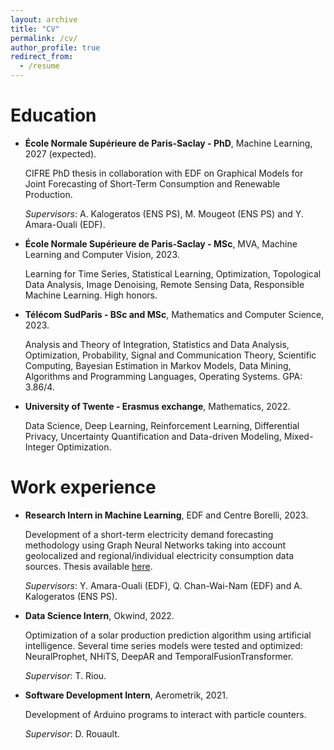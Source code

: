 ```yaml
---
layout: archive
title: "CV"
permalink: /cv/
author_profile: true
redirect_from:
  - /resume
---
```


Education
======

* **École Normale Supérieure de Paris-Saclay - PhD**, Machine Learning, 2027 (expected).

  CIFRE PhD thesis in collaboration with EDF on Graphical Models for Joint Forecasting of Short-Term Consumption and Renewable Production.
  
  *Supervisors*: A. Kalogeratos (ENS PS), M. Mougeot (ENS PS) and Y. Amara-Ouali (EDF).
* **École Normale Supérieure de Paris-Saclay - MSc**, MVA, Machine Learning and Computer Vision, 2023.

  Learning for Time Series, Statistical Learning, Optimization, Topological Data Analysis, Image Denoising, Remote Sensing Data, Responsible Machine Learning. High honors.
* **Télécom SudParis - BSc and MSc**, Mathematics and Computer Science, 2023.

  Analysis and Theory of Integration, Statistics and Data Analysis, Optimization, Probability, Signal and Communication Theory, Scientific Computing, Bayesian Estimation in Markov Models, Data Mining, Algorithms and Programming Languages, Operating Systems. GPA: 3.86/4.

* **University of Twente - Erasmus exchange**, Mathematics, 2022.

  Data Science, Deep Learning, Reinforcement Learning, Differential Privacy, Uncertainty Quantification and Data-driven Modeling, Mixed-Integer Optimization.

Work experience
======
* **Research Intern in Machine Learning**, EDF and Centre Borelli, 2023.

  Development of a short-term electricity demand forecasting methodology using Graph Neural Networks taking into account geolocalized and regional/individual electricity consumption data sources. Thesis available [here](/files/CAMPAGNE_Eloi_Rapport.pdf).

  *Supervisors*: Y. Amara-Ouali (EDF), Q. Chan-Wai-Nam (EDF) and A. Kalogeratos (ENS PS).

* **Data Science Intern**, Okwind, 2022.

  Optimization of a solar production prediction algorithm using artificial intelligence. Several time series models were tested and optimized: NeuralProphet, NHiTS, DeepAR and TemporalFusionTransformer.

  *Supervisor*: T. Riou.

* **Software Development Intern**, Aerometrik, 2021.

  Development of Arduino programs to interact with particle counters.

  *Supervisor*: D. Rouault.


<!-- Publications
======
  <ul>{% for post in site.publications %}
    {% include archive-single-cv.html %}
  {% endfor %}</ul>
  
Talks
======
  <ul>{% for post in site.talks %}
    {% include archive-single-talk-cv.html %}
  {% endfor %}</ul>
  
Teaching
======
  <ul>{% for post in site.teaching %}
    {% include archive-single-cv.html %}
  {% endfor %}</ul>
   -->